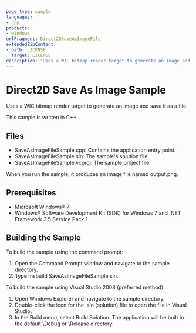 ```yaml
---
page_type: sample
languages:
- cpp
products:
- windows
urlFragment: Direct2DSaveAsImageFile
extendedZipContent:
- path: LICENSE
  target: LICENSE
description: "Uses a WIC bitmap render target to generate an image and save it as a file."
---
```

# Direct2D Save As Image Sample

Uses a WIC bitmap render target to generate an image and save it as a file.

This sample is written in C++.
 
## Files

* SaveAsImageFileSample.cpp: Contains the application entry point.
* SaveAsImageFileSample.sln: The sample's solution file.
* SaveAsImageFileSample.vcproj: The sample project file.

When you run the sample, it produces an image file named output.png.
 
## Prerequisites

* Microsoft Windows® 7
* Windows® Software Development Kit (SDK) for Windows 7 and .NET Framework 3.5 Service Pack 1 

## Building the Sample

To build the sample using the command prompt:

1. Open the Command Prompt window and navigate to the sample directory.
2. Type msbuild SaveAsImageFileSample.sln.

To build the sample using Visual Studio 2008 (preferred method):

1. Open Windows Explorer and navigate to the sample directory.
2. Double-click the icon for the .sln (solution) file to open the file in Visual Studio.
3. In the Build menu, select Build Solution. The application will be built in the default \Debug or \Release directory.
